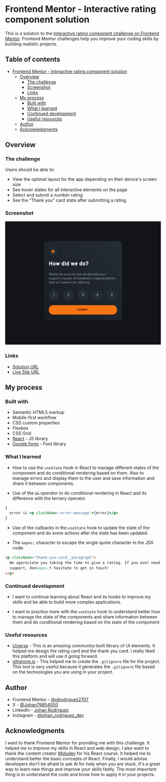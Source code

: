 # Frontend Mentor - Interactive rating component solution

This is a solution to the [Interactive rating component challenge on Frontend Mentor](https://www.frontendmentor.io/challenges/interactive-rating-component-koxpeBUmI). Frontend Mentor challenges help you improve your coding skills by building realistic projects.

## Table of contents

- [Frontend Mentor - Interactive rating component solution](#frontend-mentor---interactive-rating-component-solution)
  - [Overview](#overview)
    - [The challenge](#the-challenge)
    - [Screenshot](#screenshot)
    - [Links](#links)
  - [My process](#my-process)
    - [Built with](#built-with)
    - [What I learned](#what-i-learned)
    - [Continued development](#continued-development)
    - [Useful resources](#useful-resources)
  - [Author](#author)
  - [Acknowledgments](#acknowledgments)

## Overview

### The challenge

Users should be able to:

- View the optimal layout for the app depending on their device's screen size
- See hover states for all interactive elements on the page
- Select and submit a number rating
- See the "Thank you" card state after submitting a rating

### Screenshot

![Rating component screenshot](./public/screenshot.png)

### Links

- [Solution URL](https://your-solution-url.com)
- [Live Site URL](https://interactive-rating-component-eight-blond.vercel.app/)

## My process

### Built with

- Semantic HTML5 markup
- Mobile-first workflow
- CSS custom properties
- Flexbox
- CSS Grid
- [React](https://react.dev/) - JS library
- [Google fonts](https://fonts.google.com/) - Font library

### What I learned

- How to use the `useState` hook in React to manage different states of the component and do conditional rendering based on them. Also to manage errors and display them to the user and save information and share it between components.

- Use of the `&&` operator to do conditional rendering in React and its difference with the ternary operator.

```jsx
{
  error && <p className='error-message'>{error}</p>
}
```

- Use of the callbacks in the `useState` hook to update the state of the component and do some actions after the state has been updated.

- The `&apos;` character to escape the single quote character in the JSX code.

```html
<p className="thank-you-card__paragraph">
  We appreciate you taking the time to give a rating. If you ever need more
  support, don&apos;t hesitate to get in touch!
</p>
```

### Continued development

- I want to continue learning about React and its hooks to improve my skills and be able to build more complex applications.

- I want to practice more with the `useState` hook to understand better how to manage the state of the components and share information between them and do conditional rendering based on the state of the component.

### Useful resources

- [Uiverse](https://uiverse.io/) - This is an amazing community-built library of UI elements. It helped me design the rating card and the thank you card. I really liked this platform and will use it going forward.
- [gitignore.io](https://www.toptal.com/developers/gitignore) - This helped me to create the `.gitignore` file for the project. This tool is very useful because it generates the `.gitignore` file based on the technologies you are using in your project.

## Author

- Frontend Mentor - [@jdrodriguez2707](https://www.frontendmentor.io/profile/jdrodriguez2707)
- X - [@Johan79854000](https://twitter.com/Johan79854000)
- LinkedIn - [Johan Rodriguez](https://www.linkedin.com/in/jdrodriguez2707/)
- Instagram - [@johan_rodriguez_dev](https://www.instagram.com/johan_rodriguez_dev)

## Acknowledgments

I want to thank Frontend Mentor for providing me with this challenge. It helped me to improve my skills in React and web design. I also want to thank the content creator [Midudev](https://cursoreact.dev/) for his React course. It helped me to understand better the basic concepts of React. Finally, I would advise developers don't be afraid to ask AI for help when you are stuck. It's a great way to learn new things and improve your skills fastly. The most important thing is to understand the code and know how to apply it in your projects.

